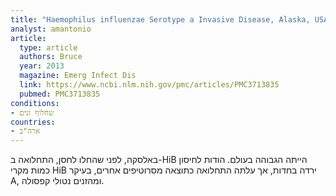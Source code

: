 ```yaml
---
title: "Haemophilus influenzae Serotype a Invasive Disease, Alaska, USA, 1983-2011"
analyst: amantonio
article:
  type: article
  authors: Bruce
  year: 2013
  magazine: Emerg Infect Dis
  link: https://www.ncbi.nlm.nih.gov/pmc/articles/PMC3713835
  pubmed: PMC3713835
conditions:
- שחלוף זנים
countries:
- ארה"ב
---
```


באלסקה, לפני שהחלו לחסן, התחלואה ב-HiB הייתה הגבוהה בעולם. הודות לחיסון כמות מקרי HiB ירדה בחדות, אך עלתה התחלואה כתוצאה מסרוטיפים אחרים, בעיקר A, ומהזנים נטולי קפסולה.
